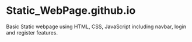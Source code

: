 # Static_WebPage.github.io
Basic Static webpage using HTML, CSS, JavaScript including navbar, login and register features. 
